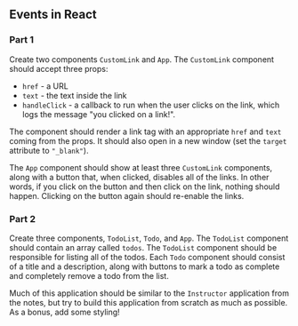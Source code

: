 ## Events in React

### Part 1

Create two components `CustomLink` and `App`. The `CustomLink` component should accept three props:

* `href` - a URL
* `text` - the text inside the link
* `handleClick` - a callback to run when the user clicks on the link, which logs the message "you clicked on a link!".

The component should render a link tag with an appropriate `href` and `text` coming from the props. It should also open in a new window (set the `target` attribute to `"_blank"`).

The `App` component should show at least three `CustomLink` components, along with a button that, when clicked, disables all of the links. In other words, if you click on the button and then click on the link, nothing should happen. Clicking on the button again should re-enable the links.

### Part 2

Create three components, `TodoList`, `Todo`, and `App`. The `TodoList` component should contain an array called `todos`. The `TodoList` component should be responsible for listing all of the todos. Each `Todo` component should consist of a title and a description, along with buttons to mark a todo as complete and completely remove a todo from the list.

Much of this application should be similar to the `Instructor` application from the notes, but try to build this application from scratch as much as possible. As a bonus, add some styling!
